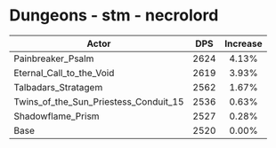 # Dungeons - stm - necrolord
| Actor | DPS | Increase |
|---|:---:|:---:|
|Painbreaker_Psalm|2624|4.13%|
|Eternal_Call_to_the_Void|2619|3.93%|
|Talbadars_Stratagem|2562|1.67%|
|Twins_of_the_Sun_Priestess_Conduit_15|2536|0.63%|
|Shadowflame_Prism|2527|0.28%|
|Base|2520|0.00%|
